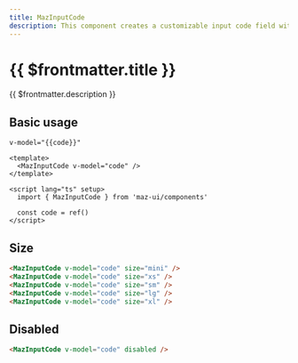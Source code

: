 ```yaml
---
title: MazInputCode
description: This component creates a customizable input code field with features like dynamic code length, alpha character support, and styling based on states (error, success, warning). The code handles input events, keydown actions, and pasting. Overall, it offers a responsive and visually appealing solution for entering verification codes.
---
```


# {{ $frontmatter.title }}

{{ $frontmatter.description }}

<!--@include: ./../.vitepress/mixins/getting-started.md-->

## Basic usage

<MazInputCode v-model="code" />

`v-model="{{code}}"`

```vue
<template>
  <MazInputCode v-model="code" />
</template>

<script lang="ts" setup>
  import { MazInputCode } from 'maz-ui/components'

  const code = ref()
</script>
```

## Size

<div class="maz-flex maz-flex-col maz-gap-2">
  <MazInputCode v-model="code" size="mini" />
  <MazInputCode v-model="code" size="xs" />
  <MazInputCode v-model="code" size="sm" />
  <MazInputCode v-model="code" size="lg" />
  <MazInputCode v-model="code" size="xl" />
</div>

```html
<MazInputCode v-model="code" size="mini" />
<MazInputCode v-model="code" size="xs" />
<MazInputCode v-model="code" size="sm" />
<MazInputCode v-model="code" size="lg" />
<MazInputCode v-model="code" size="xl" />
```

## Disabled

<MazInputCode v-model="code" disabled />

```html
<MazInputCode v-model="code" disabled />
```

<script lang="ts" setup>
  import { ref } from 'vue'
  const code = ref('123')
</script>

<!--@include: ./../.vitepress/generated-docs/maz-input-code.doc.md-->

